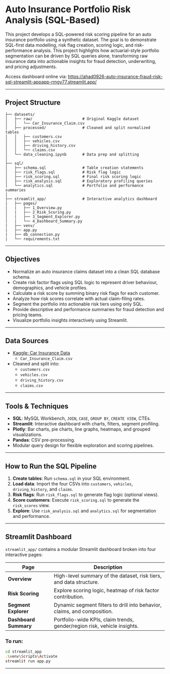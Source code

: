 # Auto Insurance Portfolio Risk Analysis (SQL-Based)

This project develops a SQL-powered risk scoring pipeline for an auto insurance portfolio using a synthetic dataset. The goal is to demonstrate SQL-first data modelling, risk flag creation, scoring logic, and risk-performance analysis. This project highlights how actuarial-style portfolio segmentation can be driven by SQL queries alone, transforming raw insurance data into actionable insights for fraud detection, underwriting, and pricing adjustments.

Access dashboard online via:
https://ahad0926-auto-insurance-fraud-risk-sql-streamlit-appapp-rmgy77.streamlit.app/

---

## Project Structure

```
├── datasets/
│   ├── raw/                      # Original Kaggle dataset
│   │   └── Car_Insurance_Claim.csv
│   ├── processed/                # Cleaned and split normalized tables
│   │   ├── customers.csv
│   │   ├── vehicles.csv
│   │   ├── driving_history.csv
│   │   └── claims.csv
│   └── data_cleaning.ipynb       # Data prep and splitting
│
├── sql/
│   ├── schema.sql                # Table creation statements
│   ├── risk_flags.sql            # Risk flag logic
│   ├── risk_scoring.sql          # Final risk scoring logic
│   ├── risk_analysis.sql         # Exploratory profiling queries
│   └── analytics.sql             # Portfolio and performance summaries
│
├── streamlit_app/                # Interactive analytics dashboard
|   ├── pages/
│   |   ├── 1_Overview.py
│   |   ├── 2_Risk_Scoring.py
│   |   ├── 3_Segment_Explorer.py
│   |   └── 4_Dashboard_Summary.py
|   ├── venv/
|   ├── app.py
|   ├── db_connection.py
|   └── requirements.txt    
```

---

## Objectives

- Normalize an auto insurance claims dataset into a clean SQL database schema.
- Create risk factor flags using SQL logic to represent driver behaviour, demographics, and vehicle profiles.
- Calculate a risk score by summing binary risk flags for each customer.
- Analyze how risk scores correlate with actual claim-filing rates.
- Segment the portfolio into actionable risk tiers using only SQL.
- Provide descriptive and performance summaries for fraud detection and pricing teams.
- Visualize portfolio insights interactively using Streamlit.

---

## Data Sources

- [Kaggle: Car Insurance Data](https://www.kaggle.com/datasets/sagnik1511/car-insurance-data/data)
  - `Car_Insurance_Claim.csv`
- Cleaned and split into:
  - `customers.csv`
  - `vehicles.csv`
  - `driving_history.csv`
  - `claims.csv`

---

## Tools & Techniques

- **SQL**: MySQL Workbench, `JOIN`, `CASE`, `GROUP BY`, `CREATE VIEW`, CTEs.
- **Streamlit**: Interactive dashboard with charts, filters, segment profiling.
- **Plotly**: Bar charts, pie charts, line graphs, heatmaps, and grouped visualizations.
- **Pandas**: CSV pre-processing.
- Modular query design for flexible exploration and scoring pipelines.

---

## How to Run the SQL Pipeline

1. **Create tables**: Run `schema.sql` in your SQL environment.
2. **Load data**: Import the four CSVs into `customers`, `vehicles`, `driving_history`, and `claims`.
3. **Risk flags**: Run `risk_flags.sql` to generate flag logic (optional views).
4. **Score customers**: Execute `risk_scoring.sql` to generate the `risk_scores` view.
5. **Explore**: Use `risk_analysis.sql` and `analytics.sql` for segmentation and performance.

---

## Streamlit Dashboard

`streamlit_app/` contains a modular Streamlit dashboard broken into four interactive pages:

| Page                 | Description                                                                 |
|----------------------|-----------------------------------------------------------------------------|
| **Overview**         | High-level summary of the dataset, risk tiers, and data structure.         |
| **Risk Scoring**     | Explore scoring logic, heatmap of risk factor contribution.                |
| **Segment Explorer** | Dynamic segment filters to drill into behavior, claims, and composition.   |
| **Dashboard Summary**| Portfolio-wide KPIs, claim trends, gender/region risk, vehicle insights.   |

### To run:
```bash
cd streamlit_app
.\venv\Scripts\Activate 
streamlit run app.py
```
---
